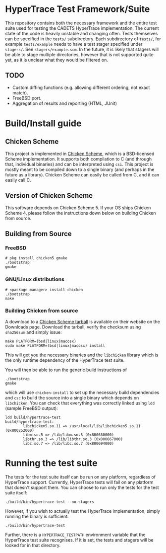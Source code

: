# HyperTrace Test Framework/Suite

This repository contains both the necessary framework and the entire test suite
used for testing the CADETS HyperTrace implementation. The current state of the
code is heavily unstable and changing often. Tests themselves can be specified
in the `tests/` subdirectory. Each subdirectory of `tests/`, for example
`tests/example` needs to have a test stager specified under `stagers/`. See
`stagers/example.scm`. In the future, it is likely that stagers will be able
to stage multiple directories, however that is not supported quite yet, as it
is unclear what they would be filtered on.

## TODO

* Custom diffing functions (e.g. allowing different ordering, not exact match).
* FreeBSD port.
* Aggregation of results and reporting (HTML, JUnit)

# Build/Install guide

## Chicken Scheme

This project is implemented in [Chicken Scheme](http://www.call-cc.org/), which
is a BSD-licensed Scheme implementation. It supports both compilation to C (and
through that, individual binaries) and can be interpreted using `csi`. This
project is mostly meant to be compiled down to a single binary (and perhaps in
the future as a library). Chicken Scheme can easily be called from C, and it can
easily call C.

## Version of Chicken Scheme

This software depends on Chicken Scheme 5. If your OS ships Chicken Scheme 4,
please follow the instructions down below on building Chicken from source.

## Building from Source

### FreeBSD

```
# pkg install chicken5 gmake
./bootstrap
gmake
```

### GNU/Linux distributions

```
# <package manager> install chicken
./bootstrap
make
```

### Building Chicken from source

A download to a [Chicken Scheme tarball](http://code.call-cc.org/) is available
on their website on the Downloads page. Download the tarball, verify the
checksum using `sha256sum` and simply issue:

```
make PLATFORM=(bsd|linux|macosx)
sudo make PLATFORM=(bsd|linux|macosx) install
```

This will get you the necessary binaries and the `libchicken` library which is
the only runtime dependency of the HyperTrace test suite.

You will then be able to run the generic build instructions of

```
./bootstrap
gmake
```

which will use `chicken-install` to set up the necessary build dependencies and
`csc` to build the source into a single binary which depends on `libchicken`.
You can check that everything was correctly linked using `ldd` (sample FreeBSD
output):

```
ldd build/hypertrace-test 
build/hypertrace-test:
        libchicken5.so.11 => /usr/local/lib/libchicken5.so.11 (0x800252000)
        libm.so.5 => /lib/libm.so.5 (0x800630000)
        libthr.so.3 => /lib/libthr.so.3 (0x800667000)
        libc.so.7 => /lib/libc.so.7 (0x800694000)
```

# Running the test suite

The tests for the test suite itself can be run on any platform, regardless of
HyperTrace support. Currently, HyperTrace tests will fail on any platform that
doesn't support them. You can choose to run only the tests for the test suite
itself:

```
./build/bin/hypertrace-test --no-stagers
```

However, if you wish to actually test the HyperTrace implementation, simply
running the binary is sufficient:

```
./build/bin/hypertrace-test
```

Further, there is a `HYPERTRACE_TESTPATH` environment variable that the
HyperTrace test suite recognises. If it is set, the tests and stagers will be
looked for in that directory.